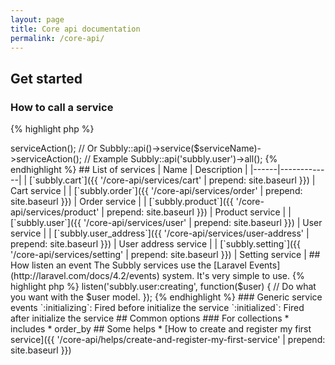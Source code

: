 ```yaml
---
layout: page
title: Core api documentation
permalink: /core-api/
---
```


## Get started

### How to call a service

{% highlight php %}
<?php

use Subbly\Subbly;

Subbly::api($serviceName)->serviceAction();
// Or
Subbly::api()->service($serviceName)->serviceAction();

// Example
Subbly::api('subbly.user')->all();
{% endhighlight %}


## List of services

| Name | Description |
|------|-------------|
| [`subbly.cart`]({{ '/core-api/services/cart' | prepend: site.baseurl }}) | Cart service |
| [`subbly.order`]({{ '/core-api/services/order' | prepend: site.baseurl }}) | Order service |
| [`subbly.product`]({{ '/core-api/services/product' | prepend: site.baseurl }}) | Product service |
| [`subbly.user`]({{ '/core-api/services/user' | prepend: site.baseurl }}) | User service |
| [`subbly.user_address`]({{ '/core-api/services/user-address' | prepend: site.baseurl }}) | User address service |
| [`subbly.setting`]({{ '/core-api/services/setting' | prepend: site.baseurl }}) | Setting service |


## How listen an event

The Subbly services use the [Laravel Events](http://laravel.com/docs/4.2/events) system. It's very simple to use.

{% highlight php %}
<?php

Subbly::events()->listen('subbly.user:creating', function($user) {
    // Do what you want with the $user model.
});
{% endhighlight %}

### Generic service events

`:initializing`: Fired before initialize the service  
`:initialized`: Fired after initialize the service


## Common options

### For collections

* includes
* order_by


## Some helps

* [How to create and register my first service]({{ '/core-api/helps/create-and-register-my-first-service' | prepend: site.baseurl }})
